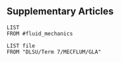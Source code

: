 ## Supplementary Articles
```dataview
LIST
FROM #fluid_mechanics 
```

```dataview
LIST file
FROM "DLSU/Term 7/MECFLUM/GLA"
```